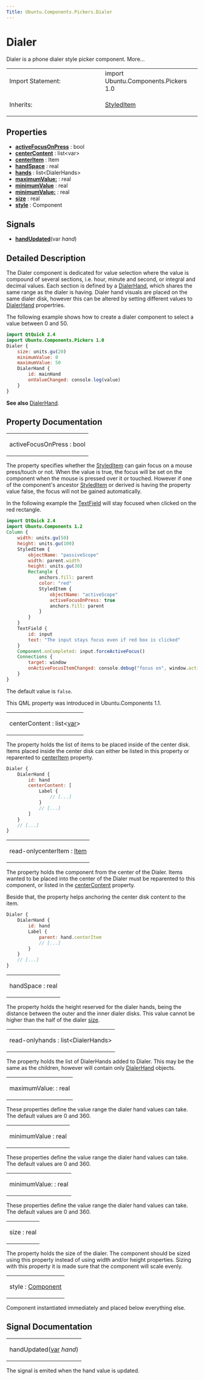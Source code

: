 ```yaml
---
Title: Ubuntu.Components.Pickers.Dialer
---
```

        
Dialer
======

<span class="subtitle"></span>
Dialer is a phone dialer style picker component. More...

<table>
<colgroup>
<col width="50%" />
<col width="50%" />
</colgroup>
<tbody>
<tr class="odd">
<td>Import Statement:</td>
<td>import Ubuntu.Components.Pickers 1.0</td>
</tr>
<tr class="even">
<td>Inherits:</td>
<td><p><a href="Ubuntu.Components.StyledItem.md">StyledItem</a></p></td>
</tr>
</tbody>
</table>

<span id="properties"></span>
Properties
----------

-   ****[activeFocusOnPress](#activeFocusOnPress-prop)**** : bool
-   ****[centerContent](#centerContent-prop)**** : list&lt;var&gt;
-   ****[centerItem](#centerItem-prop)**** : Item
-   ****[handSpace](#handSpace-prop)**** : real
-   ****[hands](#hands-prop)**** : list&lt;DialerHands&gt;
-   ****[maximumValue:](https://developer.ubuntu.comapps/qml/sdk-15.04/Ubuntu.Components.Pickers.Dialer/qml-ubuntu-components-pickers-dialer.html#maximumValue:-prop)**** : real
-   ****[minimumValue](#minimumValue-prop)**** : real
-   ****[minimumValue:](https://developer.ubuntu.comapps/qml/sdk-15.04/Ubuntu.Components.Pickers.Dialer/qml-ubuntu-components-pickers-dialer.html#minimumValue:-prop)**** : real
-   ****[size](#size-prop)**** : real
-   ****[style](#style-prop)**** : Component

<span id="signals"></span>
Signals
-------

-   ****[handUpdated](#handUpdated-signal)****(var *hand*)

<span id="details"></span>
Detailed Description
--------------------

The Dialer component is dedicated for value selection where the value is compound of several sections, i.e. hour, minute and second, or integral and decimal values. Each section is defined by a [DialerHand](../Ubuntu.Components.Pickers.DialerHand.md), which shares the same range as the dialer is having. Dialer hand visuals are placed on the same dialer disk, however this can be altered by setting different values to [DialerHand](../Ubuntu.Components.Pickers.DialerHand.md) propertries.

The following example shows how to create a dialer component to select a value between 0 and 50.

``` qml
import QtQuick 2.4
import Ubuntu.Components.Pickers 1.0
Dialer {
    size: units.gu(20)
    minimumValue: 0
    maximumValue: 50
    DialerHand {
        id: mainHand
        onValueChanged: console.log(value)
    }
}
```

**See also** [DialerHand](../Ubuntu.Components.Pickers.DialerHand.md).

Property Documentation
----------------------

<table>
<colgroup>
<col width="100%" />
</colgroup>
<tbody>
<tr class="odd">
<td><p><span id="activeFocusOnPress-prop"></span><span class="name">activeFocusOnPress</span> : <span class="type">bool</span></p></td>
</tr>
</tbody>
</table>

The property specifies whether the [StyledItem](../Ubuntu.Components.StyledItem.md) can gain focus on a mouse press/touch or not. When the value is true, the focus will be set on the component when the mouse is pressed over it or touched. However if one of the component's ancestor [StyledItem](../Ubuntu.Components.StyledItem.md) or derived is having the property value false, the focus will not be gained automatically.

In the following example the [TextField](../Ubuntu.Components.TextField.md) will stay focused when clicked on the red rectangle.

``` qml
import QtQuick 2.4
import Ubuntu.Components 1.2
Column {
    width: units.gu(50)
    height: units.gu(100)
    StyledItem {
        objectName: "passiveScope"
        width: parent.width
        height: units.gu(30)
        Rectangle {
            anchors.fill: parent
            color: "red"
            StyledItem {
                objectName: "activeScope"
                activeFocusOnPress: true
                anchors.fill: parent
            }
        }
    }
    TextField {
        id: input
        text: "The input stays focus even if red box is clicked"
    }
    Component.onCompleted: input.forceActiveFocus()
    Connections {
        target: window
        onActiveFocusItemChanged: console.debug("focus on", window.activeFocusItem)
    }
}
```

The default value is `false`.

This QML property was introduced in Ubuntu.Components 1.1.

<table>
<colgroup>
<col width="100%" />
</colgroup>
<tbody>
<tr class="odd">
<td><p><span id="centerContent-prop"></span><span class="name">centerContent</span> : <span class="type">list</span>&lt;<span class="type"><a href="http://doc.qt.io/qt-5/qml-var.html">var</a></span>&gt;</p></td>
</tr>
</tbody>
</table>

The property holds the list of items to be placed inside of the center disk. Items placed inside the center disk can either be listed in this property or reparented to [centerItem](#centerItem-prop) property.

``` qml
Dialer {
    DialerHand {
        id: hand
        centerContent: [
            Label {
                // [...]
            }
            // [...]
        ]
    }
    // [...]
}
```

<table>
<colgroup>
<col width="100%" />
</colgroup>
<tbody>
<tr class="odd">
<td><p><span id="centerItem-prop"></span><span class="qmlreadonly">read-only</span><span class="name">centerItem</span> : <span class="type"><a href="../sdk-14.10/QtQuick.Item.md">Item</a></span></p></td>
</tr>
</tbody>
</table>

The property holds the component from the center of the Dialer. Items wanted to be placed into the center of the Dialer must be reparented to this component, or listed in the [centerContent](#centerContent-prop) property.

Beside that, the property helps anchoring the center disk content to the item.

``` qml
Dialer {
    DialerHand {
        id: hand
        Label {
            parent: hand.centerItem
            // [...]
        }
    }
    // [...]
}
```

<table>
<colgroup>
<col width="100%" />
</colgroup>
<tbody>
<tr class="odd">
<td><p><span id="handSpace-prop"></span><span class="name">handSpace</span> : <span class="type">real</span></p></td>
</tr>
</tbody>
</table>

The property holds the height reserved for the dialer hands, being the distance between the outer and the inner dialer disks. This value cannot be higher than the half of the dialer [size](#size-prop).

<table>
<colgroup>
<col width="100%" />
</colgroup>
<tbody>
<tr class="odd">
<td><p><span id="hands-prop"></span><span class="qmlreadonly">read-only</span><span class="name">hands</span> : <span class="type">list</span>&lt;<span class="type">DialerHands</span>&gt;</p></td>
</tr>
</tbody>
</table>

The property holds the list of DialerHands added to Dialer. This may be the same as the children, however will contain only [DialerHand](../Ubuntu.Components.Pickers.DialerHand.md) objects.

<table>
<colgroup>
<col width="100%" />
</colgroup>
<tbody>
<tr class="odd">
<td><p><span id="maximumValue:-prop"></span><span class="name">maximumValue:</span> : <span class="type">real</span></p></td>
</tr>
</tbody>
</table>

These properties define the value range the dialer hand values can take. The default values are 0 and 360.

<table>
<colgroup>
<col width="100%" />
</colgroup>
<tbody>
<tr class="odd">
<td><p><span id="minimumValue-prop"></span><span class="name">minimumValue</span> : <span class="type">real</span></p></td>
</tr>
</tbody>
</table>

These properties define the value range the dialer hand values can take. The default values are 0 and 360.

<table>
<colgroup>
<col width="100%" />
</colgroup>
<tbody>
<tr class="odd">
<td><p><span id="minimumValue:-prop"></span><span class="name">minimumValue:</span> : <span class="type">real</span></p></td>
</tr>
</tbody>
</table>

These properties define the value range the dialer hand values can take. The default values are 0 and 360.

<table>
<colgroup>
<col width="100%" />
</colgroup>
<tbody>
<tr class="odd">
<td><p><span id="size-prop"></span><span class="name">size</span> : <span class="type">real</span></p></td>
</tr>
</tbody>
</table>

The property holds the size of the dialer. The component should be sized using this property instead of using width and/or height properties. Sizing with this property it is made sure that the component will scale evenly.

<table>
<colgroup>
<col width="100%" />
</colgroup>
<tbody>
<tr class="odd">
<td><p><span id="style-prop"></span><span class="name">style</span> : <span class="type"><a href="../sdk-14.10/QtQml.Component.md">Component</a></span></p></td>
</tr>
</tbody>
</table>

Component instantiated immediately and placed below everything else.

Signal Documentation
--------------------

<table>
<colgroup>
<col width="100%" />
</colgroup>
<tbody>
<tr class="odd">
<td><p><span id="handUpdated-signal"></span><span class="name">handUpdated</span>(<span class="type"><a href="http://doc.qt.io/qt-5/qml-var.html">var</a></span> <em>hand</em>)</p></td>
</tr>
</tbody>
</table>

The signal is emited when the hand value is updated.

